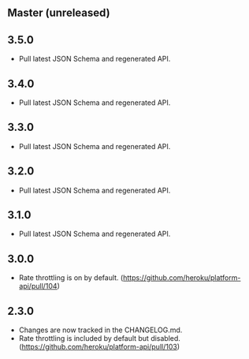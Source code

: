 ## Master (unreleased)

## 3.5.0

- Pull latest JSON Schema and regenerated API.

## 3.4.0

- Pull latest JSON Schema and regenerated API.

## 3.3.0

- Pull latest JSON Schema and regenerated API.

## 3.2.0

- Pull latest JSON Schema and regenerated API.

## 3.1.0

- Pull latest JSON Schema and regenerated API.

## 3.0.0

- Rate throttling is on by default. (https://github.com/heroku/platform-api/pull/104)

## 2.3.0

- Changes are now tracked in the CHANGELOG.md.
- Rate throttling is included by default but disabled. (https://github.com/heroku/platform-api/pull/103)
